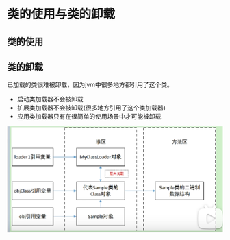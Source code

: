# 类的使用与类的卸载

## 类的使用

## 类的卸载
已加载的类很难被卸载，因为jvm中很多地方都引用了这个类。
- 启动类加载器不会被卸载
- 扩展类加载器不会被卸载(很多地方引用了这个类加载器)
- 应用类加载器只有在很简单的使用场景中才可能被卸载




![img.png](../images/jvm-12-01.png)